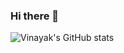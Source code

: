 ### Hi there 👋

![Vinayak's GitHub stats](https://github-readme-stats.vercel.app/api?username=26Vinayak&show_icons=true&theme=dark)

<!--
**26Vinayak/26Vinayak** is a ✨ _special_ ✨ repository because its `README.md` (this file) appears on your GitHub profile.

Here are some ideas to get you started:

- 🔭 I’m currently working on ...
- 🌱 I’m currently learning ...
- 👯 I’m looking to collaborate on ...
- 🤔 I’m looking for help with ...
- 💬 Ask me about ...
- 📫 How to reach me: ...
- 😄 Pronouns: ...
- ⚡ Fun fact: ...
-->
